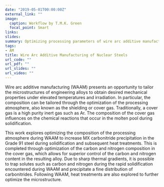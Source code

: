 ```yaml
---
date: "2019-05-01T00:00:00Z"
external_link: ""
image:
  caption: Workflow by T.M.K. Green
  focal_point: Smart
links:
slides: 
summary: Optimizing processing parameters of wire arc additive manufactered nuclear steels.
tags:
- AM
title: Wire Arc Additive Manufacturing of Nuclear Steels
url_code: ""
url_pdf: ""
url_slides: ""
url_video: ""
---
```

Wire arc additive manufacturing (WAAM) presents an opportunity to tailor the microstructures of engineering alloys to obtain desired mechanical properties under elevated temperatures and irradiation. In particular, the composition can be tailored through the optimization of the processing atmosphere, also known as the shielding or cover gas. Traditionally, a cover gas is a high purity inert gas such as Ar. The composition of the cover gas influences on the chemical reactions that occur in the molten pool during solidification.

This work explores optimizing the composition of the processing atmosphere during WAAM to increase MX carbonitride precipitation in the Grade 91 steel during solidification and subsequent heat treatments. This is completed through optimization of the carbon and nitrogen composition in the cover gas, which allows for superior control of the carbon and nitrogen content in the resulting alloy. Due to sharp thermal gradients, it is possible to trap solutes such as carbon and nitrogen during the rapid solidification encountered during WAAM and precipitate a fine distribution of carbonitrides. Following WAAM, heat treatments are also explored to further optimize the microstructure. 

